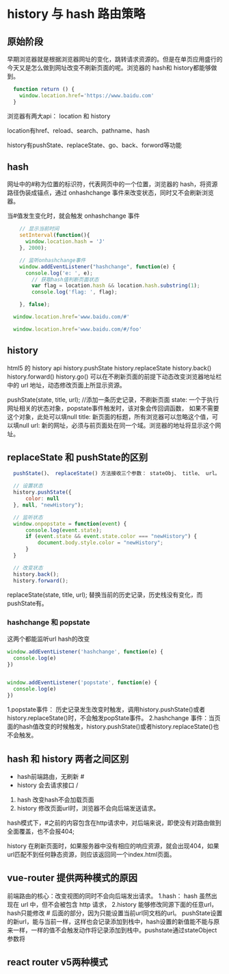# history 与 hash 路由策略

## 原始阶段

  早期浏览器就是根据浏览器网址的变化，跳转请求资源的。但是在单页应用盛行的今天又是怎么做到网址改变不刷新页面的呢。浏览器的 hash和 history都能够做到。

``` js
  function return () {
    window.location.href='https://www.baidu.com'
  }
```

  浏览器有两大api： location 和 history
  
  location有href、reload、search、pathname、hash

  history有pushState、replaceState、go、back、forword等功能

## hash

  网址中的#称为位置的标识符，代表网页中的一个位置，浏览器的 hash，将资源路径伪装成锚点，通过 onhashchange 事件来改变状态，同时又不会刷新浏览器。

  当#值发生变化时，就会触发 onhashchange 事件

```js
    // 显示当前时间
    setInterval(function(){
      window.location.hash = 'J'
    }, 2000);

    // 监听onhashchange事件
    window.addEventListener("hashchange", function(e) {
      console.log('e: ', e);
        // 获取hash值判断页面状态
        var flag = location.hash && location.hash.substring(1);
        console.log('flag: ', flag);

    }, false);

```

```js
  window.location.href='www.baidu.com/#'

  window.location.href='www.baidu.com/#/foo'

```

## history

  html5 的 history api
  history.pushState history.replaceState history.back() history.forward() history.go()
  可以在不刷新页面的前提下动态改变浏览器地址栏中的 url 地址，动态修改页面上所显示资源。

  pushState(state, title, url); //添加一条历史记录，不刷新页面
  state: 一个于执行网址相关的状态对象，popstate事件触发时，该对象会传回调函数， 如果不需要这个对象，此处可以填null
  title: 新页面的标题，所有浏览器可以忽略这个值，可以填null
  url: 新的网址，必须与前页面处在同一个域。浏览器的地址将显示这个网址。

## replaceState 和 pushState的区别

``` js
  pushState()、 replaceState() 方法接收三个参数： stateObj、 title、 url。

  // 设置状态
  history.pushState({
      color: null
  }, null, "newHistory");

  // 监听状态
  window.onpopstate = function(event) {
      console.log(event.state);
      if (event.state && event.state.color === "newHistory") {
          document.body.style.color = "newHistory";
      }
  }

  // 改变状态
  history.back();
  history.forward();
```

  replaceState(state, title, url); 替换当前的历史记录，历史栈没有变化，而pushState有。

### hashchange 和 popstate

  这两个都能监听url hash的改变

```js
window.addEventListener('hashchange', function(e) {
  console.log(e)
})


window.addEventListener('popstate', function(e) {
  console.log(e)
})
```

  1.popstate事件： 历史记录发生改变时触发，调用history.pushState()或者history.replaceState()时，不会触发popState事件。
  2.hashchange 事件：当页面的hash值改变的时候触发，history.pushState()或者history.replaceState()也不会触发。

## hash 和 history 两者之间区别

* hash前端路由，无刷新 #
* history  会去请求接口 /

1. hash  改变hash不会加载页面
2. history 修改页面url时，浏览器不会向后端发送请求。

hash模式下，#之前的内容包含在http请求中，对后端来说，即使没有对路由做到全面覆盖，也不会报404;

history 在刷新页面时，如果服务器中没有相应的响应资源，就会出现404，如果url匹配不到任何静态资源，则应该返回同一个index.html页面。

## vue-router 提供两种模式的原因

  前端路由的核心：改变视图的同时不会向后端发出请求。
  1.hash： hash 虽然出现在 url 中，但不会被包含 http 请求，
  2.history 能够修改同源下面的任意url，hash只能修改 # 后面的部分，因为只能设置当前url同文档的url。
pushState设置的新url，能与当前一样，这样也会记录添加到栈中，hash设置的新值能不能与原来一样，一样的值不会触发动作将记录添加到栈中。pushstate通过stateObject参数将


## react router v5两种模式

##

